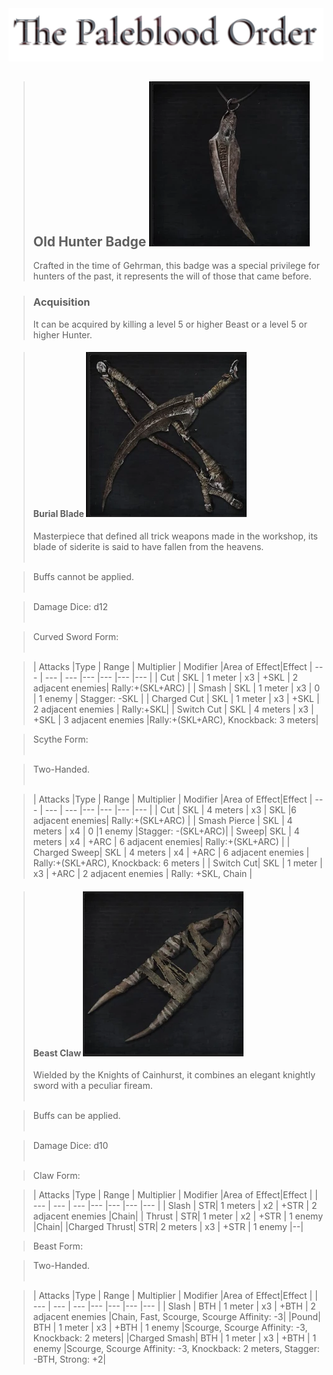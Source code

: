 <link rel="stylesheet" href="../assets/css/weaponspage.css">
<a id= "logo" href="https://fellipepombo.github.io/BloodandBeastsTTRPG/">
  <img src="../assets/images/logo.png">
</a>


>## Old Hunter Badge ![Old Hunter Badge](../assets/images/weapons/badges/oldhunter.png)
>Crafted in the time of Gehrman, this badge was a special privilege for hunters of the past, it represents the will of those that came before.

>### Acquisition
>It can be acquired by killing a level 5 or higher Beast or a level 5 or higher Hunter.

>#### Burial Blade ![Burial Blade](../assets/images/weapons/oldhunter/burialblade.png)
>Masterpiece that defined all trick weapons made in the workshop, its blade of siderite is said to have fallen from the heavens.<br><br>

>Buffs cannot be applied. <br><br>

>Damage Dice: d12  <br><br>

>Curved Sword Form: <br><br>

>| Attacks |Type  | Range | Multiplier | Modifier |Area of Effect|Effect
| --- | --- | --- |--- |--- |--- |--- |
| Cut | SKL | 1 meter | x3 | +SKL | 2 adjacent enemies| Rally:+(SKL+ARC) |
| Smash | SKL | 1 meter | x3 | 0 | 1 enemy | Stagger: -SKL |
| Charged Cut | SKL | 1 meter | x3 | +SKL | 2 adjacent enemies | Rally:+SKL|
| Switch Cut | SKL | 4 meters | x3 | +SKL | 3 adjacent enemies |Rally:+(SKL+ARC), Knockback: 3 meters|

>Scythe Form: <br><br>

>Two-Handed. <br><br>

>| Attacks |Type  | Range | Multiplier | Modifier |Area of Effect|Effect
| --- | --- | --- |--- |--- |--- |--- |
| Cut | SKL | 4 meters | x3 | SKL |6 adjacent enemies| Rally:+(SKL+ARC) |
| Smash Pierce | SKL | 4 meters | x4 | 0 |1 enemy |Stagger: -(SKL+ARC)|
| Sweep| SKL | 4 meters | x4 | +ARC | 6 adjacent enemies| Rally:+(SKL+ARC) |
| Charged Sweep| SKL | 4 meters | x4 | +ARC | 6 adjacent enemies | Rally:+(SKL+ARC), Knockback: 6 meters |
| Switch Cut| SKL | 1 meter | x3 | +ARC | 2 adjacent enemies | Rally: +SKL, Chain |



>#### Beast Claw ![Beast Claw](../assets/images/weapons/oldhunter/beastclaw.png)
>Wielded by the Knights of Cainhurst, it combines an elegant knightly sword with a peculiar fiream. <br><br>

>Buffs can be applied. <br><br>

>Damage Dice: d10  <br><br>

>Claw Form:

>| Attacks |Type  | Range | Multiplier | Modifier |Area of Effect|Effect |
| --- | --- | --- |--- |--- |--- |--- |
| Slash | STR| 1 meters | x2 | +STR | 2 adjacent enemies |Chain|
| Thrust | STR| 1 meter | x2 | +STR | 1 enemy |Chain|
|Charged Thrust| STR| 2 meters | x3 | +STR | 1 enemy |--|

>Beast Form:

>Two-Handed. <br><br>

>| Attacks |Type  | Range | Multiplier | Modifier |Area of Effect|Effect |
| --- | --- | --- |--- |--- |--- |--- |
| Slash | BTH | 1 meter | x3 | +BTH | 2 adjacent enemies |Chain, Fast, Scourge, Scourge Affinity: -3|
|Pound| BTH | 1 meter | x3 | +BTH | 1 enemy |Scourge, Scourge Affinity: -3, Knockback: 2 meters|
|Charged Smash| BTH | 1 meter | x3 | +BTH | 1 enemy |Scourge, Scourge Affinity: -3, Knockback: 2 meters, Stagger: -BTH, Strong: +2|